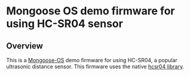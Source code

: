 # Mongoose OS demo firmware for using HC-SR04 sensor

## Overview

This is a [Mongoose-OS](https://mongoose-os.com/) demo firmware for using HC-SR04, a popular ultrasonic distance sensor. This firmware uses the native [hcsr04 library](https://github.com/zendiy-mgos/hcsr04).

